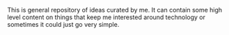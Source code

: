 
This is general repository of ideas curated by me. It can contain some high level content on things that keep me interested around technology or sometimes it could just go very simple.
